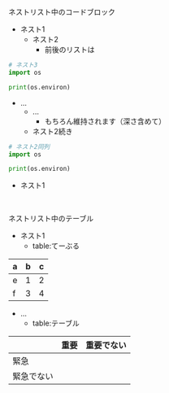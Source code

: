 ネストリスト中のコードブロック

- ネスト1
    - ネスト2
        - 前後のリストは

```python
# ネスト3
import os

print(os.environ)
```

- ...
    - ...
        - もちろん維持されます（深さ含めて）
    - ネスト2続き

```python
# ネスト2同列
import os

print(os.environ)
```

- ネスト1

<br>

ネストリスト中のテーブル

- ネスト1
    - table:てーぶる

| a | b | c |
| - | - | - |
| e | 1 | 2 |
| f | 3 | 4 |

- ...
    - table:テーブル

|  | 重要 | 重要でない |
| - | - | - |
| 緊急 |  |  |
| 緊急でない |  |  |

<br>


